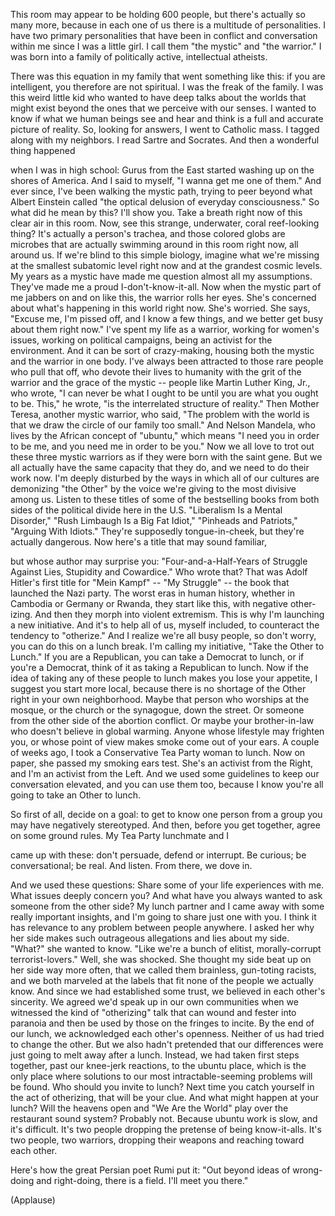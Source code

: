 
This room may appear
to be holding 600 people,
but there&#39;s actually so many more,
because in each one of us
there is a multitude of personalities.
I have two primary personalities
that have been in conflict and conversation within me
since I was a little girl.
I call them &quot;the mystic&quot;
and &quot;the warrior.&quot;
I was born into a family
of politically active,
intellectual atheists.

There was this equation in my family that went something like this:
if you are intelligent,
you therefore are not spiritual.
I was the freak of the family.
I was this weird little kid
who wanted to have deep talks
about the worlds that might exist
beyond the ones that we perceive with our senses.
I wanted to know
if what we human beings see
and hear and think
is a full and accurate picture
of reality.
So, looking for answers,
I went to Catholic mass.
I tagged along with my neighbors.
I read Sartre and Socrates.
And then a wonderful thing happened

when I was in high school:
Gurus from the East
started washing up on the shores of America.
And I said to myself,
&quot;I wanna get me one of them.&quot;
And ever since,
I&#39;ve been walking the mystic path,
trying to peer beyond
what Albert Einstein called
&quot;the optical delusion
of everyday consciousness.&quot;
So what did he mean by this? I&#39;ll show you.
Take a breath right now
of this clear air in this room.
Now, see this strange,
underwater,
coral reef-looking thing?
It&#39;s actually a person&#39;s trachea,
and those colored globs
are microbes
that are actually swimming around in this room
right now, all around us.
If we&#39;re blind to this simple biology,
imagine what we&#39;re missing
at the smallest subatomic level right now
and at the grandest cosmic levels.
My years as a mystic
have made me question
almost all my assumptions.
They&#39;ve made me a proud I-don&#39;t-know-it-all.
Now when the mystic part of me
jabbers on and on like this,
the warrior rolls her eyes.
She&#39;s concerned
about what&#39;s happening in this world right now.
She&#39;s worried.
She says, &quot;Excuse me, I&#39;m pissed off,
and I know a few things,
and we better get busy about them right now.&quot;
I&#39;ve spent my life as a warrior,
working for women&#39;s issues,
working on political campaigns,
being an activist for the environment.
And it can be sort of crazy-making,
housing both the mystic and the warrior
in one body.
I&#39;ve always been attracted
to those rare people
who pull that off,
who devote their lives to humanity
with the grit of the warrior
and the grace of the mystic --
people like Martin Luther King, Jr.,
who wrote, &quot;I can never be
what I ought to be
until you are
what you ought to be.
This,&quot; he wrote, &quot;is the interrelated structure
of reality.&quot;
Then Mother Teresa, another mystic warrior,
who said, &quot;The problem with the world
is that we draw the circle of our family
too small.&quot;
And Nelson Mandela,
who lives by the African concept
of &quot;ubuntu,&quot;
which means &quot;I need you
in order to be me,
and you need me in order to be you.&quot;
Now we all love to trot out
these three mystic warriors
as if they were born
with the saint gene.
But we all actually have
the same capacity that they do,
and we need to do
their work now.
I&#39;m deeply disturbed
by the ways in which all of our cultures
are demonizing &quot;the Other&quot;
by the voice we&#39;re giving
to the most divisive among us.
Listen to these titles
of some of the bestselling books
from both sides of the political divide
here in the U.S.
&quot;Liberalism Is a Mental Disorder,&quot;
&quot;Rush Limbaugh Is a Big Fat Idiot,&quot;
&quot;Pinheads and Patriots,&quot;
&quot;Arguing With Idiots.&quot;
They&#39;re supposedly tongue-in-cheek,
but they&#39;re actually dangerous.
Now here&#39;s a title that may sound familiar,

but whose author may surprise you:
&quot;Four-and-a-Half-Years of Struggle
Against Lies, Stupidity
and Cowardice.&quot;
Who wrote that?
That was Adolf Hitler&#39;s first title
for &quot;Mein Kampf&quot; -- &quot;My Struggle&quot; --
the book that launched the Nazi party.
The worst eras in human history,
whether in Cambodia or Germany
or Rwanda,
they start like this, with negative other-izing.
And then they morph
into violent extremism.
This is why I&#39;m launching a new initiative.
And it&#39;s to help all of us,
myself included,
to counteract the tendency
to &quot;otherize.&quot;
And I realize we&#39;re all busy people,
so don&#39;t worry, you can do this on a lunch break.
I&#39;m calling my initiative,
&quot;Take the Other to Lunch.&quot;
If you are
a Republican,
you can take a Democrat to lunch,
or if you&#39;re a Democrat,
think of it
as taking a Republican to lunch.
Now if the idea of taking any of these people to lunch
makes you lose your appetite,
I suggest you start more local,
because there is no shortage of the Other
right in your own neighborhood.
Maybe that person
who worships at the mosque,
or the church or the synagogue, down the street.
Or someone from the other side
of the abortion conflict.
Or maybe your brother-in-law
who doesn&#39;t believe in global warming.
Anyone whose lifestyle may frighten you,
or whose point of view
makes smoke come out of your ears.
A couple of weeks ago,
I took a Conservative Tea Party woman to lunch.
Now on paper, she passed my smoking ears test.
She&#39;s an activist from the Right,
and I&#39;m an activist from the Left.
And we used some guidelines
to keep our conversation elevated,
and you can use them too,
because I know you&#39;re all going
to take an Other to lunch.

So first of all, decide on a goal:
to get to know one person
from a group you may have negatively stereotyped.
And then, before you get together,
agree on some ground rules.
My Tea Party lunchmate and I

came up with these:
don&#39;t persuade, defend
or interrupt.
Be curious;
be conversational; be real.
And listen.
From there, we dove in.

And we used these questions:
Share some of your life experiences with me.
What issues
deeply concern you?
And what have you always wanted to ask
someone from the other side?
My lunch partner and I
came away with some really important insights,
and I&#39;m going to share just one with you.
I think it has relevance
to any problem
between people anywhere.
I asked her why her side
makes such outrageous allegations
and lies about my side.
&quot;What?&quot; she wanted to know.
&quot;Like we&#39;re a bunch
of elitist,
morally-corrupt terrorist-lovers.&quot;
Well, she was shocked.
She thought my side
beat up on her side way more often,
that we called them brainless,
gun-toting racists,
and we both marveled
at the labels that fit
none of the people
we actually know.
And since we had established some trust,
we believed in each other&#39;s sincerity.
We agreed we&#39;d speak up in our own communities
when we witnessed
the kind of &quot;otherizing&quot; talk
that can wound
and fester into paranoia
and then be used by those on the fringes
to incite.
By the end of our lunch,
we acknowledged each other&#39;s openness.
Neither of us had tried to change the other.
But we also hadn&#39;t pretended
that our differences were just going to melt away
after a lunch.
Instead, we had taken
first steps together,
past our knee-jerk reactions,
to the ubuntu place,
which is the only place
where solutions
to our most intractable-seeming problems
will be found.
Who should you invite to lunch?
Next time you catch yourself
in the act of otherizing,
that will be your clue.
And what might happen at your lunch?
Will the heavens open
and &quot;We Are the World&quot; play over the restaurant sound system?
Probably not.
Because ubuntu work is slow,
and it&#39;s difficult.
It&#39;s two people
dropping the pretense
of being know-it-alls.
It&#39;s two people,
two warriors,
dropping their weapons
and reaching toward each other.

Here&#39;s how the great Persian poet Rumi put it:
&quot;Out beyond ideas
of wrong-doing and right-doing,
there is a field.
I&#39;ll meet you there.&quot;

(Applause)

